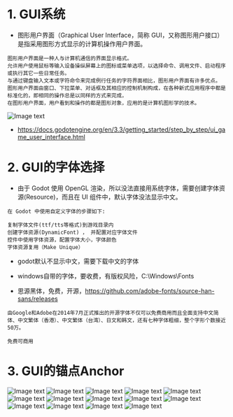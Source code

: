 # 1. GUI系统

- 图形用户界面（Graphical User Interface，简称 GUI，又称图形用户接口）是指采用图形方式显示的计算机操作用户界面。

```
图形用户界面是一种人与计算机通信的界面显示格式。
允许用户使用鼠标等输入设备操纵屏幕上的图标或菜单选项，以选择命令、调用文件、启动程序或执行其它一些日常任务。
与通过键盘输入文本或字符命令来完成例行任务的字符界面相比，图形用户界面有许多优点。
图形用户界面由窗口、下拉菜单、对话框及其相应的控制机制构成，在各种新式应用程序中都是标准化的，即相同的操作总是以同样的方式来完成，
在图形用户界面，用户看到和操作的都是图形对象，应用的是计算机图形学的技术。
```

![Image text](image/gui1.png)

- https://docs.godotengine.org/en/3.3/getting_started/step_by_step/ui_game_user_interface.html

# 2. GUI的字体选择

- 由于 Godot 使用 OpenGL 渲染，所以没法直接用系统字体，需要创建字体资源(Resource)，而且在 UI 组件中，默认字体没法显示中文。

```
在 Godot 中使用自定义字体的步骤如下:

复制字体文件(ttf/tts等格式)到游戏目录内
创建字体资源(DynamicFont) ， 并配置对应字体文件
控件中使用字体资源，配置字体大小，字体颜色
字体资源复用（Make Unique）
```

- godot默认不显示中文，需要下载中文的字体

- windows自带的字体，要收费，有版权风险，C:\Windows\Fonts

- 思源黑体，免费，开源，https://github.com/adobe-fonts/source-han-sans/releases

```
由Google和Adobe在2014年7月正式推出的开源字体不仅可以免费商用而且全面支持中文简体、中文繁体（香港）、中文繁体（台湾）、日文和韩文，还有七种字体粗细，整个字形个数接近50万。

免费可商用
```

# 3. GUI的锚点Anchor

![Image text](image/gui2.png)
![Image text](image/gui3.png)
![Image text](image/gui4.png)
![Image text](image/gui5.png)
![Image text](image/gui6.png)
![Image text](image/gui7.png)
![Image text](image/gui8.png)
![Image text](image/gui9.png)
![Image text](image/gui10.png)
![Image text](image/gui11.png)
![Image text](image/gui12.png)
![Image text](image/gui13.png)
![Image text](image/gui14.png)
![Image text](image/gui15.png)
